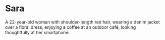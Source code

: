 # Sara
A 22-year-old woman with shoulder-length red hair, wearing a denim jacket  over a floral dress, enjoying a coffee at an outdoor café, looking thoughtfully at her smartphone.
